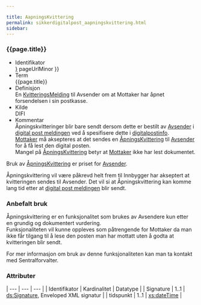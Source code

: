 ```yaml
---

title: AapningsKvittering  
permalink: sikkerdigitalpost_aapningskvittering.html
sidebar:
---
```


### {{page.title}}

  - Identifikator  
    <span style="{ pageUrlMinor ;">[}]({{)</span> pageUrlMinor }}
  - Term  
    {{page.title}}
  - Definisjon  
    En [KvitteringsMelding](KvitteringsMelding) til Avsender om at
    Mottaker har åpnet forsendelsen i sin postkasse.
  - Kilde  
    DIFI
  - Kommentar  
    Åpningskvitteringer blir bare sendt dersom dette er bestilt av
    [Avsender](../forretningslag/StandardBusinessDocument/Sender) i
    [digital post meldingen](DigitalPostMelding) ved å spesifisere dette
    i [digitalpostinfo](../begrep/DigitalPostInfo).  
    [Mottaker](../begrep/Mottaker) må aksepteres at det sendes en
    [ÅpningsKvittering](AapningsKvittering) til
    [Avsender](../forretningslag/StandardBusinessDocument/Sender) for å
    få lest den digital posten.  
    Mangel på [ÅpningsKvittering](AapningsKvittering) betyr at
    [Mottaker](../begrep/Mottaker) ikke har lest dokumentet.

Bruk av [ÅpningsKvittering](AapningsKvittering) er priset for
[Avsender](../forretningslag/StandardBusinessDocument/Sender).

Åpningskvittering vil være påkrevd helt frem til Innbygger har akseptert
at kvitteringen sendes til Avsender. Det vil si at Åpningskvittering kan
komme lang tid etter at [digital post meldingen](DigitalPostMelding)
blir sendt.

### Anbefalt bruk

Åpningskvittering er en funksjonalitet som brukes av Avsendere kun etter
en grundig og dokumentert vurdering.  
Funksjonaliteten vil kunne oppleves som påtrengende for Mottaker da man
ikke får tilgang til å lese den posten man har mottatt uten å godta at
kvitteringen blir sendt.

For mer informasjon om bruk av denne funksjonaliteten kan man ta kontakt
med Sentralforvalter.

### Attributer
| --- | --- | --- |
| Identifikator | Kardinalitet | Datatype |
| Signature     | 1..1         | [ds:Signature](https://www.oasis-open.org/committees/download.php/21256/wss-v1.1-spec-errata-os-SOAPMessageSecurity.htm#_Toc118717148), Enveloped XML signatur |
| tidspunkt     | 1..1         | [xs:dateTime](http://www.w3.org/TR/xmlschema-2/#dateTime) |
